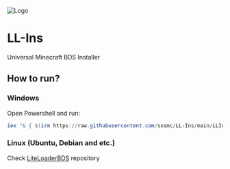 ![Logo](https://github.com/aye20054925/LiteLoaderWeb/raw/master/src/assets/logo.png)
# LL-Ins
Universal Minecraft BDS Installer

## How to run?

### Windows
Open Powershell and run:
```powershell 
iex "& { $(irm https://raw.githubusercontent.com/sxsmc/LL-Ins/main/LLIns.ps1) } -UseMSI -Preview"
```

### Linux (Ubuntu, Debian and etc.)
Check [LiteLoaderBDS](https://github.com/LiteLDev/LiteLoaderBDS#docker) repository
